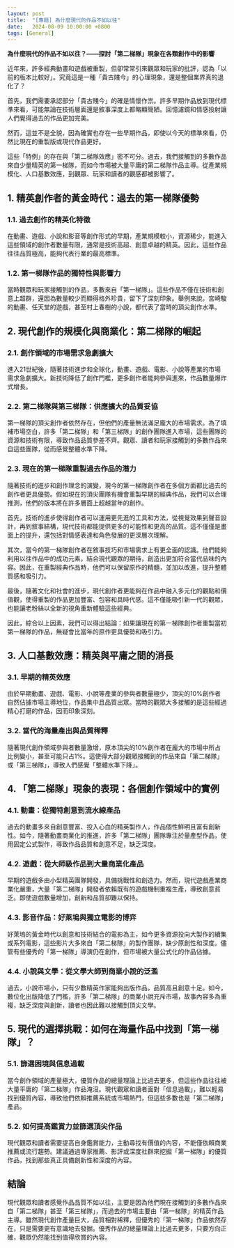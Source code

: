 ```yaml
---
layout: post
title:  "[專題] 為什麼現代的作品不如以往"
date:   2024-08-09 10:00:00 +0800
tags: [General]
---
```


**為什麼現代的作品不如以往？——探討「第二梯隊」現象在各類創作中的影響**

近年來，許多經典動畫和遊戲被重製，但卻常常引來觀眾和玩家的批評，認為「以前的版本比較好」。究竟這是一種「貴古賤今」的心理現象，還是整個業界真的退化了？

首先，我們需要承認部分「貴古賤今」的確是情懷作祟。許多早期作品放到現代標準來看，可能無論在技術層面還是敘事深度上都略顯簡陋。回憶濾鏡和情感投射讓人們覺得過去的作品更加完美。

然而，這並不是全貌，因為確實也存在一些早期作品，即使以今天的標準來看，仍然比現在的重製版或現代作品更好。

這些「特例」的存在與「第二梯隊效應」密不可分。過去，我們接觸到的多數作品來自少量精英的第一梯隊，而如今市場被大量平庸的第二梯隊作品主導。從產業規模化、人口基數效應，到觀眾、玩家和讀者的觀感都被影響了。

## 1. 精英創作者的黃金時代：過去的第一梯隊優勢

### 1.1. 過去創作的精英化特徵
在動畫、遊戲、小說和影音等創作形式的早期，產業規模較小，資源稀少，能進入這些領域的創作者數量有限，通常是技術高超、創意卓越的精英。因此，這些作品往往品質極高，能夠代表行業的最高標準。

### 1.2. 第一梯隊作品的獨特性與影響力
當時觀眾和玩家接觸到的作品，多數來自「第一梯隊」。這些作品不僅在技術和創意上超群，還因為數量較少而顯得格外珍貴，留下了深刻印象。舉例來說，宮崎駿的動畫、任天堂的遊戲，甚至村上春樹的小說，都代表了當時的頂尖創作水準。

## 2. 現代創作的規模化與商業化：第二梯隊的崛起

### 2.1. 創作領域的市場需求急劇擴大
進入21世紀後，隨著技術進步和全球化，動畫、遊戲、電影、小說等產業的市場需求急劇擴大。新技術降低了創作門檻，更多創作者能夠參與進來，作品數量爆炸式增長。

### 2.2. 第二梯隊與第三梯隊：供應擴大的品質妥協
第一梯隊的頂尖創作者依然存在，但他們的產量無法滿足龐大的市場需求。為了填補市場空白，許多「第二梯隊」和「第三梯隊」的創作團隊進入市場，這些團隊的資源和技術有限，導致作品品質參差不齊。觀眾、讀者和玩家接觸到的多數作品來自這些團隊，從而感覺整體水準下降。

### 2.3. 現在的第一梯隊重製過去作品的潛力

隨著技術的進步和創作理念的演變，現今的第一梯隊創作者在多個方面都比過去的創作者更具優勢。假如現在的頂尖團隊有機會重製早期的經典作品，我們可以合理推測，他們的版本將在許多層面上超越當年的創作。

首先，技術的進步使得創作者可以運用更先進的工具和方法，從視覺效果到聲音設計，再到敘事結構，現代技術都能提供更多的可能性和更高的品質。這不僅僅是畫面上的提升，還包括對情感表達和角色發展的更深層次理解。

其次，當今的第一梯隊創作者在敘事技巧和市場需求上有更全面的認識。他們能夠利用以往作品中的成功元素，結合現代觀眾的期待，創造出更加符合當代品味的內容。因此，在重製經典作品時，他們可以保留原作的精髓，並加以改進，提升整體質感和吸引力。

最後，隨著文化和社會的進步，現代創作者更能夠在作品中融入多元化的觀點和價值觀，使得重製的作品更加豐富、包容和具時代感。這不僅能吸引新一代的觀眾，也能讓老粉絲以全新的視角重新體驗這些經典。

因此，綜合以上因素，我們可以得出結論：如果讓現在的第一梯隊創作者重製當初第一梯隊的作品，無疑會比當年的原作更具優勢和吸引力。

## 3. 人口基數效應：精英與平庸之間的消長

### 3.1. 早期的精英效應
由於早期動畫、遊戲、電影、小說等產業的參與者數量極少，頂尖的10%創作者自然佔據市場主導地位，作品集中且品質出眾。當時的觀眾大多接觸的是這些經過精心打磨的作品，因而印象深刻。

### 3.2. 當代的海量產出與品質稀釋
隨著現代創作領域參與者數量激增，原本頂尖的10%創作者在龐大的市場中所占比例變小，甚至可能只占1%。這使得大部分觀眾接觸到的作品來自「第二梯隊」或「第三梯隊」，導致人們感覺「整體水準下降」。

## 4. 「第二梯隊」現象的表現：各個創作領域中的實例

### 4.1. 動畫：從獨特創意到流水線產品
過去的動畫多來自創意豐富、投入心血的精英製作人，作品個性鮮明且富有創新性。如今，隨著動畫商業化的推進，許多「第二梯隊」團隊專注於量產型作品，使用固定公式製作，導致作品品質和創意不足，缺乏深度。

### 4.2. 遊戲：從大師級作品到大量商業化產品
早期的遊戲多由小型精英團隊開發，具備挑戰性和創造力。然而，現代遊戲產業商業化嚴重，大量「第二梯隊」開發者依賴既有的遊戲機制重複生產，導致創意貧乏。即使遊戲數量增加，創新和品質卻難以保持。

### 4.3. 影音作品：好萊塢與獨立電影的博弈
好萊塢的黃金時代以創意和技術結合的電影為主，如今更多資源投向大製作的續集或系列電影，這些影片大多來自「第二梯隊」的製作團隊，缺少原創性和深度。儘管有些優秀的「第一梯隊」導演仍在創作，但市場被大量公式化的作品佔據。

### 4.4. 小說與文學：從文學大師到商業小說的泛濫
過去，小說市場小，只有少數精英作家能夠出版作品，品質高且創意十足。如今，數位化出版降低了門檻，許多「第二梯隊」的商業小說充斥市場，故事內容多為重複，缺乏深度與創新，讀者也因此難以接觸到頂尖文學。

## 5. 現代的選擇挑戰：如何在海量作品中找到「第一梯隊」？

### 5.1. 篩選困境與信息過載
當今創作領域的產量極大，優質作品的總量理論上比過去更多，但這些作品往往被大量平庸的「第二梯隊」作品淹沒。現代觀眾和讀者面對「信息過載」，難以輕易找到優質內容，導致他們依賴推薦系統或市場熱門，但這些多數也是「第二梯隊」產品。

### 5.2. 如何提高鑑賞力並篩選頂尖作品
現代觀眾和讀者需要提高自身鑑賞能力，主動尋找有價值的內容，不能僅依賴商業推薦或流行趨勢。建議通過專家推薦、影評或深度社群來挖掘「第一梯隊」的優質作品，找到那些真正具備創新性和深度的內容。

## 結論
現代觀眾和讀者感覺作品品質不如以往，主要是因為他們現在接觸到的多數作品來自「第二梯隊」甚至「第三梯隊」，而過去的市場主要由「第一梯隊」的精英作品主導。雖然現代創作產量巨大，品質相對稀釋，但優秀的「第一梯隊」作品依然存在，只是需要更有意識地去發掘。優秀作品的總量理論上比過去更多，只要方向正確，觀眾仍然能找到值得欣賞的內容。
